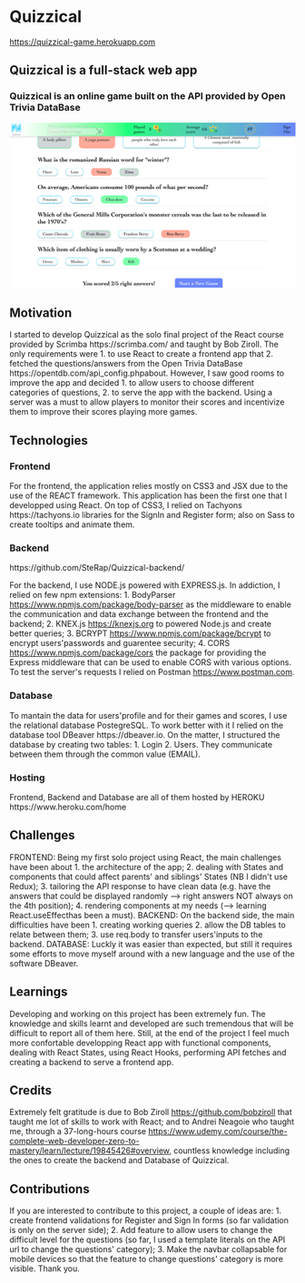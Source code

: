 # Quizzical
https://quizzical-game.herokuapp.com

<h2>Quizzical is a full-stack web app</h2>
<h3>Quizzical is an online game built on the API provided by Open Trivia DataBase</h3>

![alt text](src/Media/app_preview.png)

<h2>Motivation</h2>
I started to develop Quizzical as the solo final project of the React course provided by Scrimba https://scrimba.com/ and taught by Bob Ziroll. 
The only requirements were 1. to use React to create a frontend app that 2. fetched the questions/answers from the Open Trivia DataBase https://opentdb.com/api_config.phpabout. However, I saw good rooms to improve the app and decided 1. to allow users to choose different categories of questions, 2. to serve the app with the backend. Using a server was a must to allow players to monitor their scores and incentivize them to improve their scores playing more games.

<h2>Technologies</h2>
<h3>Frontend</h3>
For the frontend, the application relies mostly on CSS3 and JSX due to the use of the REACT framework. This application has been the first one that I developped using React. 
On top of CSS3, I relied on Tachyons https://tachyons.io libraries for the SignIn and Register form; also on Sass to create tooltips and animate them. 

<h3>Backend</h3>
https://github.com/SteRap/Quizzical-backend/

For the backend, I use NODE.js powered with EXPRESS.js. In addiction, I relied on few npm extensions: 1. BodyParser https://www.npmjs.com/package/body-parser as the middleware to enable the communication and data exchange between the frontend and the backend; 2. KNEX.js https://knexjs.org to powered Node.js and create better queries; 3. BCRYPT https://www.npmjs.com/package/bcrypt to encrypt users'passwords and guarentee security; 4. CORS https://www.npmjs.com/package/cors the package for providing the Express middleware that can be used to enable CORS with various options.
To test the server's requests I relied on Postman https://www.postman.com. 

<h3>Database</h3> 
To mantain the data for users'profile and for their games and scores, I use the relational database PostegreSQL. To work better with it I relied on the database tool DBeaver https://dbeaver.io. On the matter, I structured the database by creating two tables: 1. Login 2. Users. They communicate between them through the common value (EMAIL). 

<h3>Hosting</h3>
Frontend, Backend and Database are all of them hosted by HEROKU https://www.heroku.com/home

<h2>Challenges</h2>
FRONTEND: Being my first solo project using React, the main challenges have been about 1. the architecture of the app; 2. dealing with States and components that could affect parents' and siblings' States (NB I didn't use Redux); 3. tailoring the API response to have clean data (e.g. have the answers that could be displayed randomly --> right answers NOT always on the 4th position); 4. rendering components at my needs (--> learning React.useEffecthas been a must). 
BACKEND: On the backend side, the main difficulties have been 1. creating working queries 2. allow the DB tables to relate between them; 3. use req.body to transfer users'inputs to the backend. 
DATABASE: Luckly it was easier than expected, but still it requires some efforts to move myself around with a new language and the use of the software DBeaver. 

<h2>Learnings</h2>  

Developing and working on this project has been extremely fun. The knowledge and skills learnt and developed are such tremendous that will be difficult to report all of them here. Still, at the end of the project I feel much more confortable developping React app with functional components, dealing with React States, using React Hooks,  performing API fetches and creating a backend to serve a frontend app.

<h2>Credits</h2>

Extremely felt gratitude is due to Bob Ziroll https://github.com/bobziroll that taught me lot of skills to work with React; and to Andrei Neagoie who taught me, through a 37-long-hours course https://www.udemy.com/course/the-complete-web-developer-zero-to-mastery/learn/lecture/19845426#overview, countless knowledge including the ones to create the backend and Database of Quizzical. 

<h2>Contributions</h2>

If you are interested to contribute to this project, a couple of ideas are: 1. create frontend validations for Register and Sign In forms (so far validation is only on the server side); 2. Add feature to allow users to change the difficult level for the questions (so far, I used a template literals on the API url to change the questions' category); 3. Make the navbar collapsable for mobile devices so that the feature to change questions' category is more visible. Thank you.
